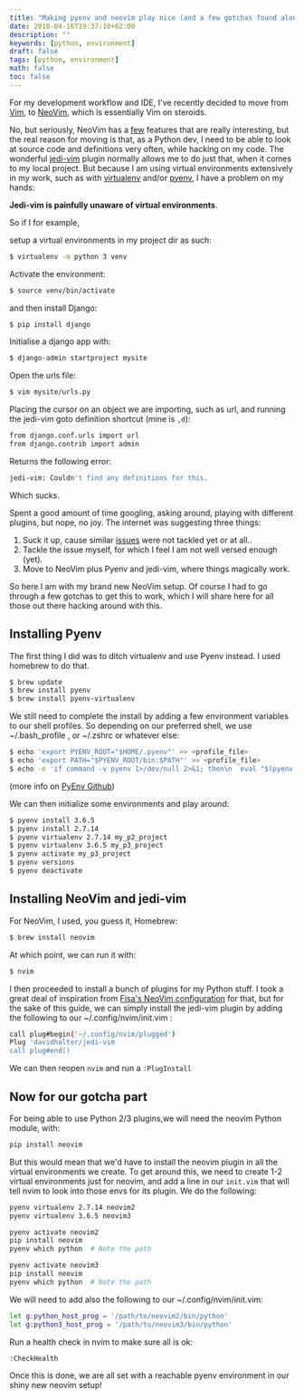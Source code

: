 ```yaml
---
title: "Making pyenv and neovim play nice (and a few gotchas found along the way)"
date: 2018-04-16T19:37:10+02:00
description: ""
keywords: [python, environment]
draft: false
tags: [python, environment]
math: false
toc: false
---
```


For my development workflow and IDE, I've recently decided to move from [Vim](https://www.vim.org/), to [NeoVim](https://neovim.io/), which is essentially Vim on steroids.

No, but seriously, NeoVim has a [few](https://neovim.io/charter/) features that are really interesting, but the real reason for moving is that, as a Python dev, I need to be able to look at source code and definitions very often, while hacking on my code.
The wonderful [jedi-vim](https://github.com/davidhalter/jedi-vim) plugin normally allows me to do just that, when it comes to my local project. But because I am using virtual environments extensively in my work, such as with [virtualenv](https://virtualenv.pypa.io/en/stable/) and/or [pyenv](https://github.com/pyenv/pyenv), I have a problem on my hands:

**Jedi-vim is painfully unaware of virtual environments**.

So if I for example,

setup a virtual environments in my project dir as such:
```bash
$ virtualenv -m python 3 venv
```

Activate the environment:
```bash
$ source venv/bin/activate
```

and then install Django:
```bash
$ pip install django
```

Initialise a django app with:
```bash
$ django-admin startproject mysite
```

Open the urls file:
```bash
$ vim mysite/urls.py
```

Placing the cursor on an object we are importing,
such as url, and running the jedi-vim goto definition shortcut (mine is `,d`):
```bash
from django.conf.urls import url
from django.contrib import admin
```

Returns the following error:
```bash
jedi-vim: Couldn't find any definitions for this.
```

Which sucks.

Spent a good amount of time googling, asking around, playing with different plugins, but nope, no joy.
The internet was suggesting three things:
1. Suck it up, cause similar [issues](https://github.com/davidhalter/jedi-vim/issues/744) were not tackled yet or at all..
2. Tackle the issue myself, for which I feel I am not well versed enough (yet).
3. Move to NeoVim plus Pyenv and jedi-vim, where things magically work.

So here I am with my brand new NeoVim setup.
Of course I had to go through a few gotchas to get this to work, which I will share here for all those out there hacking around with this.

## Installing Pyenv

The first thing I did was to ditch virtualenv and use Pyenv instead.
I used homebrew to do that.

```bash
$ brew update
$ brew install pyenv
$ brew install pyenv-virtualenv
```

We still need to complete the install by adding a few environment variables to our shell profiles.
So depending on our preferred shell, we use ~/.bash_profile , or ~/.zshrc or whatever else:
```bash
$ echo 'export PYENV_ROOT="$HOME/.pyenv"' >> <profile_file>
$ echo 'export PATH="$PYENV_ROOT/bin:$PATH"' >> <profile_file>
$ echo -e 'if command -v pyenv 1>/dev/null 2>&1; then\n  eval "$(pyenv init -)"\nfi' >> <profile_file>
```

(more info on [PyEnv Github](https://github.com/pyenv/pyenv))

We can then initialize some environments and play around:
```bash
$ pyenv install 3.6.5
$ pyenv install 2.7.14
$ pyenv virtualenv 2.7.14 my_p2_project
$ pyenv virtualenv 3.6.5 my_p3_project
$ pyenv activate my_p3_project
$ pyenv versions
$ pyenv deactivate
```
## Installing NeoVim and jedi-vim

For NeoVim, I used, you guess it, Homebrew:
```bash
$ brew install neovim
```

At which point, we can run it with:
```bash
$ nvim
```

I then proceeded to install a bunch of plugins for my Python stuff.
I took a great deal of inspiration from [Fisa's NeoVim configuration](https://raw.githubusercontent.com/fisadev/fisa-nvim-config/master/init.vim) for that, but for the sake of this guide, we can simply install the jedi-vim plugin by adding the following to our ~/.config/nvim/init.vim :
```bash
call plug#begin('~/.config/nvim/plugged')
Plug 'davidhalter/jedi-vim
call plug#end()
```

We can then reopen `nvim` and run a `:PlugInstall`

## Now for our gotcha part

For being able to use Python 2/3 plugins,we will need the neovim Python module, with:
```bash
pip install neovim
```

But this would mean that we'd have to install the neovim plugin in all the virtual environments we create.
To get around this, we need to create 1-2 virtual environments just for neovim, and add a line in our `init.vim` that will tell nvim to look into those envs for its plugin. We do the following:

```bash
pyenv virtualenv 2.7.14 neovim2
pyenv virtualenv 3.6.5 neovim3

pyenv activate neovim2
pip install neovim
pyenv which python  # Note the path

pyenv activate neovim3
pip install neovim
pyenv which python  # Note the path
```

We will need to add also the following to our ~/.config/nvim/init.vim:
```bash
let g:python_host_prog = '/path/to/neovim2/bin/python'
let g:python3_host_prog = '/path/to/neovim3/bin/python'
```

Run a health check in nvim to make sure all is ok:
```bash
:CheckHealth
```
Once this is done, we are all set with a reachable pyenv environment in our shiny new neovim setup!
